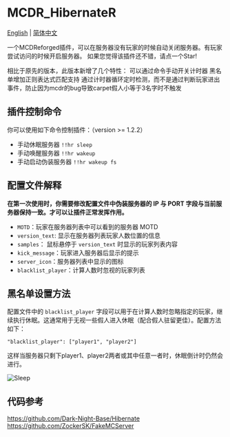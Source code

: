 # MCDR_HibernateR

[English](README.md) | [简体中文](README_CN.md)

一个MCDReforged插件，可以在服务器没有玩家的时候自动关闭服务器。有玩家尝试访问的时候开启服务器。
如果您觉得该插件还不错，请点一个Star!

相比于原先的版本，此版本新增了几个特性：
可以通过命令手动开关计时器
黑名单增加正则表达式匹配支持
通过计时器循环定时检测，而不是通过判断玩家进出事件，防止因为mcdr的bug导致carpet假人小等于3名字时不触发

## 插件控制命令
你可以使用如下命令控制插件：（version >= 1.2.2）
- 手动休眠服务器 `!!hr sleep`
- 手动唤醒服务器 `!!hr wakeup`
- 手动启动伪装服务器 `!!hr wakeup fs`

## 配置文件解释
**在第一次使用时，你需要修改配置文件中伪装服务器的 IP 与 PORT 字段与当前服务器保持一致。才可以让插件正常发挥作用。**

- `MOTD`：玩家在服务器列表中可以看到的服务器 MOTD
- `version_text`: 显示在服务器列表玩家人数位置的信息
- `samples`： 鼠标悬停于 `version_text` 时显示的玩家列表内容
- `kick_message`：玩家进入服务器后显示的提示
- `server_icon`：服务器列表中显示的图标
- `blacklist_player`：计算人数时忽视的玩家列表

## 黑名单设置方法
配置文件中的 `blacklist_player` 字段可以用于在计算人数时忽略指定的玩家，继续执行休眠。这通常用于无视一些假人进入休眠（配合假人驻留更佳）。配置方法如下：

`"blacklist_player": ["player1", "player2"]`

这样当服务器只剩下player1、player2两者或其中任意一者时，休眠倒计时仍然会进行。

![Sleep](https://github.com/HIM049/MCDR_HibernateR/assets/67405384/3a20a813-9bca-4e40-942c-1dbeaac225b9)

## 代码参考

https://github.com/Dark-Night-Base/Hibernate
https://github.com/ZockerSK/FakeMCServer
